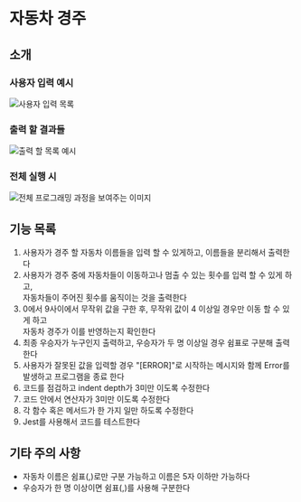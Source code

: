# 자동차 경주

## 소개

### 사용자 입력 예시

![사용자 입력 목록](https://github.com/user-attachments/assets/5d41a73f-2364-42b1-bdb5-f5fc7c643d1e)

### 출력 할 결과들

![출력 할 목록 예시](https://github.com/user-attachments/assets/75275e1b-8688-4146-abb0-90b7b9eee627)

### 전체 실행 시

![전체 프로그래밍 과정을 보여주는 이미지](https://github.com/user-attachments/assets/a56db32f-cbec-47c5-af98-7c02d60f78f2)

## 기능 목록

1. 사용자가 경주 할 자동차 이름들을 입력 할 수 있게하고, 이름들을 분리해서 출력한다
2. 사용자가 경주 중에 자동차들이 이동하고나 멈출 수 있는 횟수를 입력 할 수 있게 하고, <br> 자동차들이 주어진 횟수를 움직이는 것을 출력한다
3. 0에서 9사이에서 무작위 값을 구한 후, 무작위 값이 4 이상일 경우만 이동 할 수 있게 하고<br>
   자동차 경주가 이를 반영하는지 확인한다
4. 최종 우승자가 누구인지 출력하고, 우승자가 두 명 이상일 경우 쉼표로 구분해 출력한다
5. 사용자가 잘못된 값을 입력할 경우 "[ERROR]"로 시작하는 메시지와 함께 Error를 발생하고 프로그램을 종료 한다
6. 코드를 점검하고 indent depth가 3미만 이도록 수정한다
7. 코드 안에서 연산자가 3미만 이도록 수정한다
8. 각 함수 혹은 메서드가 한 가지 일만 하도록 수정한다
9. Jest를 사용해서 코드를 테스트한다

## 기타 주의 사항

- 자동차 이름은 쉼표(,)로만 구분 가능하고 이름은 5자 이하만 가능하다
- 우승자가 한 명 이상이면 쉼표(,)를 사용해 구분한다
